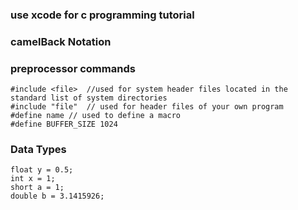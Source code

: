 ### use xcode for c programming tutorial  
### camelBack Notation  
### preprocessor commands  
~~~~
#include <file>  //used for system header files located in the standard list of system directories  
#include "file"  // used for header files of your own program
#define name // used to define a macro
#define BUFFER_SIZE 1024
~~~~
### Data Types  
~~~~
float y = 0.5;
int x = 1;
short a = 1;
double b = 3.1415926;
~~~~